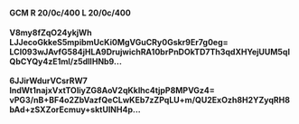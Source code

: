 #### GCM R 20/0c/400 L 20/0c/400
**V8my8fZqO24ykjWh**<br/>**LJJecoGkkeS5mpibmUcKi0MgVGuCRy0Gskr9Er7g0eg=**<br/>**LCl093wJAvfG584jHLA9DrujwichRA10brPnDOkTD7Th3qdXHYejUUM5qIQbCYQy4zE1ml/z5dllHNb9...**<br/><br/>
**6JJirWdurVCsrRW7**<br/>**lndWt1najxVxtTOIiyZG8AoV2qKkIhc4tjpP8MPVGz4=**<br/>**vPG3/nB+BF4o2ZbVazfQeCLwKEb7zZPqLU+m/QU2ExOzh8H2YZyqRH8bAd+zSXZorEcmuy+sktUINH4p...**